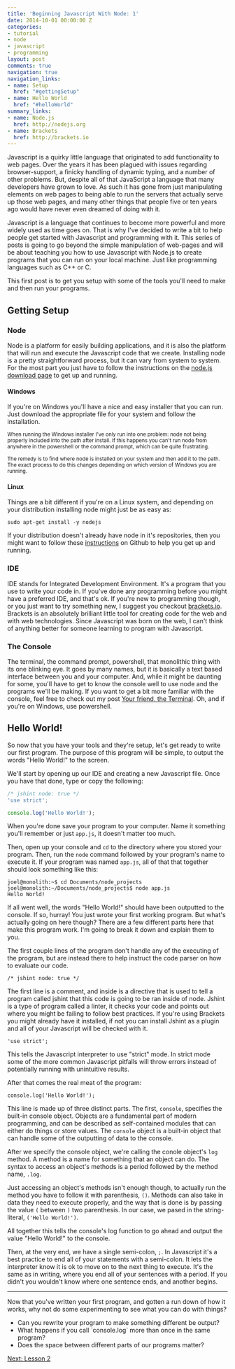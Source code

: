```yaml
---
title: 'Beginning Javascript With Node: 1'
date: 2014-10-01 00:00:00 Z
categories:
- tutorial
- node
- javascript
- programming
layout: post
comments: true
navigation: true
navigation_links:
- name: Setup
  href: "#gettingSetup"
- name: Hello World
  href: "#helloWorld"
summary_links:
- name: Node.js
  href: http://nodejs.org
- name: Brackets
  href: http://brackets.io
---
```


Javascript is a quirky little language that originated to add functionality to web
pages. Over the years it has been plagued with issues regarding browser-support, 
a finicky handling of dynamic typing, and a number of other problems. 
But, despite all of that JavaScript a language that many developers
have grown to love. As such it has gone from just manipulating elements on web pages to
being able to run the servers that actually serve up those web pages, and many other things
that people five or ten years ago would have never even dreamed of doing with it.

Javascript is a language that continues to become more powerful and more widely
used as time goes on. That is why I've decided to write a bit to help people get
started with Javascript and programming with it. This series of posts is going to go beyond
the simple manipulation of web-pages and will be about teaching you how to use Javascript 
with Node.js to create programs that you can run on your local machine. Just like programming 
languages such as C++ or C.

This first post is to get you setup with some of the tools you'll need to make
and then run your programs.

<h2 id="gettingSetup">Getting Setup</h2>

<h3 id="node">Node</h3>

Node is a platform for easily building applications, and it is also the platform
that will run and execute the Javascript code that we create. Installing node
is a pretty straightforward process, but it can vary from system to system. For
the most part you just have to follow the instructions on the 
[node.js download page](http://nodejs.org/download/) to get up and running.

<h4>Windows</h4>

If you're on Windows you'll have a nice and easy installer that you can run. 
Just download the appropriate file for your system and follow the installation.

<small>
When running the Windows installer I've only run into one problem: node not
being properly included into the path after install. If this happens you can't 
run node from anywhere in the powershell or the command prompt, which can be 
quite frustrating.

The remedy is to find where node is installed on your system and then add it to
the path. The exact process to do this changes depending on which version of
Windows you are running.
</small>


<h4>Linux</h4>

Things are a bit different if you're on a Linux system, and depending on your
distribution installing node might just be as easy as:

```
sudo apt-get install -y nodejs
```

If your distribution doesn't already have node in it's repositories, then you
might want to follow these [instructions](https://github.com/joyent/node/wiki/installing-node.js-via-package-manager)
on Github to help you get up and running.


<h3 id="ide">IDE</h3>

IDE stands for Integrated Development Environment. It's a program that you use
to write your code in. If you've done any programming before you might have a
preferred IDE, and that's ok. If you're new to programming though, or you just
want to try something new, I suggest you checkout 
[brackets.io](http://brackets.io). Brackets is an absolutely brilliant little
tool for creating code for the web and with web technologies. Since Javascript
was born on the web, I can't think of anything better for someone learning to
program with Javascript.

<h3 id="terminal">The Console</h3>

The terminal, the command prompt, powershell, that monolithic thing with its one
blinking eye. It goes by many names, but it is basically a text based interface
between you and your computer. And, while it might be daunting for some, you'll
have to get to know the console well to use node and the programs we'll be
making. If you want to get a bit more familiar with the console, feel free to
check out my post 
[Your friend, the Terminal](/2014/1/Your-friend-the-terminal/). Oh, and if
you're on Windows, use powershell.

<h2 id="helloWorld">Hello World!</h2>

So now that you have your tools and they're setup, let's get ready to write our
first program. The purpose of this program will be simple, to output the words
"Hello World!" to the screen.

We'll start by opening up our IDE and creating a new Javascript file. Once you
have that done, type or copy the following:

```javascript
/* jshint node: true */
'use strict';

console.log('Hello World!');
```

When you're done save your program to your computer. Name it something you'll
remember or just `app.js`, it doesn't matter too much.

Then, open up your console and `cd` to the directory where you stored your
program. Then, run the `node` command followed by your program's name to execute
it. If your program was named `app.js`, all of that that together should look 
something like this:

```
joel@monolith:~$ cd Documents/node_projects
joel@monolith:~/Documents/node_projects$ node app.js
Hello World!
```

If all went well, the words "Hello World!" should have been outputted to the
console. If so, hurray! You just wrote your first working program. But what's
actually going on here though? There are a few different parts here that make
this program work. I'm going to break it down and explain them to you.

The first couple lines of the program don't handle any of the executing of the
program, but are instead there to help instruct the code parser on how to
evaluate our code.

```
/* jshint node: true */
```

The first line is a comment, and inside is a directive that is used to tell a
program called jshint that this code is going to be ran inside of node. Jshint
is a type of program called a linter, it checks your code and points out where
you might be failing to follow best practices. If you're using Brackets you might
already have it installed, if not you can install Jshint as a plugin and all of
your Javascript will be checked with it.

```
'use strict';
```

This tells the Javascript interpreter to use "strict" mode. In strict mode some of
the more common Javascript pitfalls will throw errors instead of potentially
running with unintuitive results.

After that comes the real meat of the program:

```
console.log('Hello World!');
```

This line is made up of three distinct parts. The first, `console`, specifies
the built-in console object. Objects are a fundamental part of modern
programming, and can be described as self-contained modules that can either do
things or store values. The `console` object is a built-in object that can
handle some of the outputting of data to the console.

After we specify the console object, we're calling the conole object's `log`
method. A method is a name for something that an object can do. The syntax to
access an object's methods is a period followed by the method name, `.log`.

Just accessing an object's methods isn't enough though, to actually run the
method you have to follow it with parenthesis, `()`. Methods can also take in data 
they need to execute properly, and the way that is done is by passing the value
`(` between `)` two parenthesis. In our case, we pased in the string-literal,
`('Hello World!')`. 

All together this tells the console's log function to go ahead and output the 
value "Hello World!" to the console.

Then, at the very end, we have a single semi-colon, `;`. In Javascript it's a
best practice to end all of your statements with a semi-colon. It lets the
interpreter know it is ok to move on to the next thing to execute. It's the same
as in writing, where you end all of your sentences with a period. If you didn't
you wouldn't know where one sentence ends, and another begins.

---

Now that you've written your first program, and gotten a run down of how it
works, why not do some experimenting to see what you can do with things?

<ul class="list--unordered">
    <li>Can you rewrite your program to make something different be output?</li>
    <li>What happens if you call `console.log` more than once in the same program?</li>
    <li>Does the space between different parts of our programs matter?</li>
</ul>

[Next: Lesson 2](/2014/10/Beginning-Javascript-Lesson-Two)
